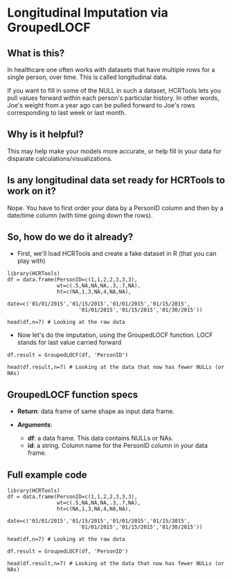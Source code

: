 # Longitudinal Imputation via GroupedLOCF

## What is this?

In healthcare one often works with datasets that have multiple rows for a single person, over time. This is called longitudinal data.

If you want to fill in some of the NULL in such a dataset, HCRTools lets you pull values forward within each person's particular history. In other words, Joe's weight from a year ago can be pulled forward to Joe's rows corresponding to last week or last month.

## Why is it helpful?

This may help make your models more accurate, or help fill in your data for disparate calculations/visualizations.

## Is any longitudinal data set ready for HCRTools to work on it?

Nope. You have to first order your data by a PersonID column and then by a date/time column (with time going down the rows).

## So, how do we do it already?

* First, we'll load HCRTools and create a fake dataset in R (that you can play with)

```{R}
library(HCRTools)
df = data.frame(PersonID=c(1,1,2,2,3,3,3),
                wt=c(.5,NA,NA,NA,.3,.7,NA),
                ht=c(NA,1,3,NA,4,NA,NA),
                date=c('01/01/2015','01/15/2015','01/01/2015','01/15/2015',
                       '01/01/2015','01/15/2015','01/30/2015'))

head(df,n=7) # Looking at the raw data
```

* Now let's do the imputation, using the GroupedLOCF function. LOCF stands for last value carried forward

```{R}
df.result = GroupedLOCF(df, 'PersonID')

head(df.result,n=7) # Looking at the data that now has fewer NULLs (or NAs)
```


## GroupedLOCF function specs

- __Return__: data frame of same shape as input data frame.

- __Arguments__:
    - __df__: a data frame. This data contains NULLs or NAs.
    - __id__: a string. Column name for the PersonID column in your data frame.


## Full example code

```{R}
library(HCRTools)
df = data.frame(PersonID=c(1,1,2,2,3,3,3),
                wt=c(.5,NA,NA,NA,.3,.7,NA),
                ht=c(NA,1,3,NA,4,NA,NA),
                date=c('01/01/2015','01/15/2015','01/01/2015','01/15/2015',
                       '01/01/2015','01/15/2015','01/30/2015'))

head(df,n=7) # Looking at the raw data

df.result = GroupedLOCF(df, 'PersonID')

head(df.result,n=7) # Looking at the data that now has fewer NULLs (or NAs)
```


